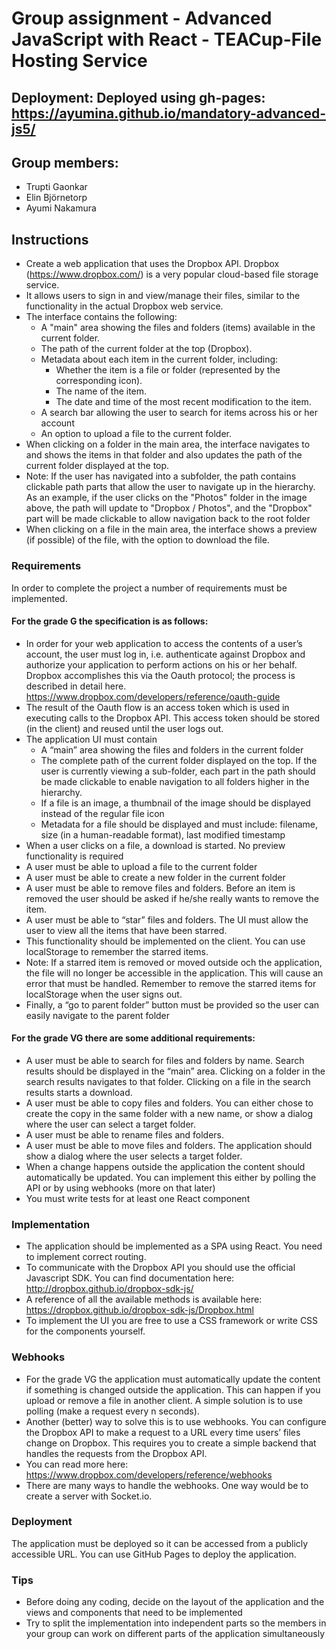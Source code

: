 # Group assignment - Advanced JavaScript with React - TEACup-File Hosting Service

## Deployment: Deployed using gh-pages: https://ayumina.github.io/mandatory-advanced-js5/

## Group members:
* Trupti Gaonkar
* Elin Björnetorp
* Ayumi Nakamura

## Instructions
* Create a web application that uses the Dropbox API. Dropbox (https://www.dropbox.com/) is a very popular cloud-based file storage service.
* It allows users to sign in and view/manage their files, similar to the functionality in the actual Dropbox web service.
* The interface contains the following:
  * A "main" area showing the files and folders (items) available in the current folder.
  * The path of the current folder at the top (Dropbox).
  * Metadata about each item in the current folder, including:
    * Whether the item is a file or folder (represented by the corresponding icon).
    * The name of the item.
    * The date and time of the most recent modification to the item.
  * A search bar allowing the user to search for items across his or her account
  * An option to upload a file to the current folder.
* When clicking on a folder in the main area, the interface navigates to and shows the items in that folder and also updates the path of the current folder displayed at the top.
* Note: If the user has navigated into a subfolder, the path contains clickable path parts that allow the user to navigate up in the hierarchy. As an example, if the user clicks on the "Photos" folder in the image above, the path will update to "Dropbox / Photos", and the "Dropbox" part will be made clickable to allow navigation back to the root folder
* When clicking on a file in the main area, the interface shows a preview (if possible) of the file, with the option to download the file.

### Requirements
In order to complete the project a number of requirements must be implemented.

#### For the grade G the specification is as follows:
* In order for your web application to access the contents of a user’s account, the user must log in, i.e. authenticate against Dropbox and authorize your application to perform actions on his or her behalf. Dropbox accomplishes this via the Oauth protocol; the process is described in detail here. https://www.dropbox.com/developers/reference/oauth-guide
* The result of the Oauth flow is an access token which is used in executing calls to the Dropbox API. This access token should be stored (in the client) and reused until the user logs out.
* The application UI must contain
  * A “main” area showing the files and folders in the current folder
  * The complete path of the current folder displayed on the top. If the user is currently viewing a sub-folder, each part in the path should be made clickable to enable navigation to all folders higher in the hierarchy.
  * If a file is an image, a thumbnail of the image should be displayed instead of the regular file icon
  * Metadata for a file should be displayed and must include: filename, size (in a human-readable format), last modified timestamp
* When a user clicks on a file, a download is started. No preview functionality is required
* A user must be able to upload a file to the current folder
* A user must be able to create a new folder in the current folder
* A user must be able to remove files and folders. Before an item is removed the user should be asked if he/she really wants to remove the item.
* A user must be able to “star” files and folders. The UI must allow the user to view all the items that have been starred.
* This functionality should be implemented on the client. You can use localStorage to remember the starred items.
* Note: If a starred item is removed or moved outside och the application, the file will no longer be accessible in the         application. This will cause an error that must be handled. Remember to remove the starred items for localStorage when the user signs out.
* Finally, a “go to parent folder” button must be provided so the user can easily navigate to the parent folder

#### For the grade VG there are some additional requirements:
* A user must be able to search for files and folders by name. Search results should be displayed in the “main” area. Clicking on a folder in the search results navigates to that folder. Clicking on a file in the search results starts a download.
* A user must be able to copy files and folders. You can either chose to create the copy in the same folder with a new name, or show a dialog where the user can select a target folder.
* A user must be able to rename files and folders.
* A user must be able to move files and folders. The application should show a dialog where the user selects a target folder.
* When a change happens outside the application the content should automatically be updated. You can implement this either by polling the API or by using webhooks (more on that later)
* You must write tests for at least one React component

### Implementation
* The application should be implemented as a SPA using React. You need to implement correct routing.
* To communicate with the Dropbox API you should use the official Javascript SDK. You can find documentation here:
http://dropbox.github.io/dropbox-sdk-js/
* A reference of all the available methods is available here: https://dropbox.github.io/dropbox-sdk-js/Dropbox.html
* To implement the UI you are free to use a CSS framework or write CSS for the components yourself.

### Webhooks
* For the grade VG the application must automatically update the content if something is changed outside the application. This can happen if you upload or remove a file in another client. A simple solution is to use polling (make a request every n seconds).
* Another (better) way to solve this is to use webhooks. You can configure the Dropbox API to make a request to a URL every time users’ files change on Dropbox. This requires you to create a simple backend that handles the requests from the Dropbox API.
* You can read more here: https://www.dropbox.com/developers/reference/webhooks
* There are many ways to handle the webhooks. One way would be to create a server with Socket.io.

### Deployment
The application must be deployed so it can be accessed from a publicly accessible URL. You can use GitHub Pages to deploy the application.

### Tips
* Before doing any coding, decide on the layout of the application and the views and components that need to be implemented
* Try to split the implementation into independent parts so the members in your group can work on different parts of the application simultaneously 




